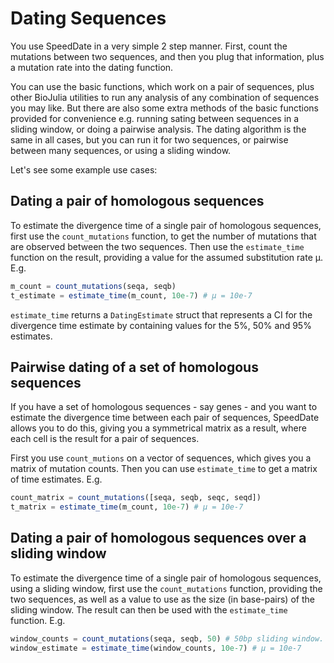 # Dating Sequences

You use SpeedDate in a very simple 2 step manner. First, count the mutations
between two sequences, and then you plug that information, plus a mutation rate
into the dating function.

You can use the basic functions, which work on a pair of sequences, plus other
BioJulia utilities to run any analysis of any combination of sequences you may
like. But there are also some extra methods of the basic functions provided for
convenience e.g. running sating between sequences in a sliding window, or doing
a pairwise analysis. The dating algorithm is the same in all cases, but you can
run it for two sequences, or pairwise between many sequences, or using a sliding
window.

Let's see some example use cases:

## Dating a pair of homologous sequences

To estimate the divergence time of a single pair of homologous sequences,
first use the `count_mutations` function, to get the number of mutations that
are observed between the two sequences. Then use the `estimate_time` function
on the result, providing a value for the assumed substitution rate μ. E.g.

```julia
m_count = count_mutations(seqa, seqb)
t_estimate = estimate_time(m_count, 10e-7) # μ = 10e-7
```

`estimate_time` returns a `DatingEstimate` struct that represents a CI 
for the divergence time estimate by containing values for the 5%, 50% and 95%
estimates.


## Pairwise dating of a set of homologous sequences

If you have a set of homologous sequences - say genes - and you want to estimate
the divergence time between each pair of sequences, SpeedDate allows you to do
this, giving you a symmetrical matrix as a result, where each cell is the result
for a pair of sequences.

First you use `count_mutions` on a vector of sequences, which gives you a matrix
of mutation counts. Then you can use `estimate_time` to get a matrix of time
estimates. E.g.

```julia
count_matrix = count_mutations([seqa, seqb, seqc, seqd])
t_matrix = estimate_time(m_count, 10e-7) # μ = 10e-7
```


## Dating a pair of homologous sequences over a sliding window

To estimate the divergence time of a single pair of homologous sequences, using
a sliding window, first use the `count_mutations` function, providing the
two sequences, as well as a value to use as the size (in base-pairs) of the
sliding window. The result can then be used with the `estimate_time` function.
E.g.

```julia
window_counts = count_mutations(seqa, seqb, 50) # 50bp sliding window.
window_estimate = estimate_time(window_counts, 10e-7) # μ = 10e-7
```
